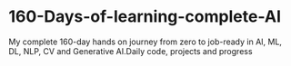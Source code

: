 # 160-Days-of-learning-complete-AI
My complete 160-day hands on journey from zero to job-ready in AI, ML, DL, NLP, CV and Generative AI.Daily code, projects and progress
